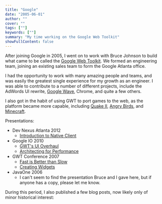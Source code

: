 ```yaml
---
title: "Google"
date: "2005-06-01"
author: ""
cover: ""
tags: [""]
keywords: [""]
summary: "My time working on the Google Web Toolkit"
showFullContent: false
---
```


After joining Google in 2005, I went on to work with Bruce Johnson to build
what came to be called the [Google Web Toolkit](https://www.gwtproject.org/).
We formed an engineering team, joining an existing sales team to form the
Google Atlanta office.

I had the opportunity to work with many amazing people and teams, and was easily
the greatest single experience for my growth as an engineer. I was able to
contribute to a number of different projects, include the AdWords UI rewrite,
[Google Wave](https://en.wikipedia.org/wiki/Google_Wave), Chrome, and quite a
few others.

I also got in the habit of using GWT to port games to the web, as the platform
became more capable, including [Quake II](/projects/quake2), [Angry
Birds](/projects/angrybirds), and [Minecraft](/projects/minecraft).

Presentations:
- Dev Nexus Atlanta 2012
  - [Introduction to Native Client](/slides/nacl.html)
- Google IO 2010
  - [GWT's UI Overhaul](https://www.youtube.com/watch?v=g2XclEOJdIc)
  - [Architecting for Performance](https://www.youtube.com/watch?v=USlUYkBHiHA)
- GWT Conference 2007
  - [Fast is Better than Slow](/slides/performance.pdf)
  - [Creating Widgets](/slides/creating_widgets.pdf)
- JavaOne 2006
  - I can't seem to find the presentation Bruce and I gave here,
    but if anyone has a copy, please let me know.

During this period, I also published a few blog posts, now likely only of
minor historical interest:
